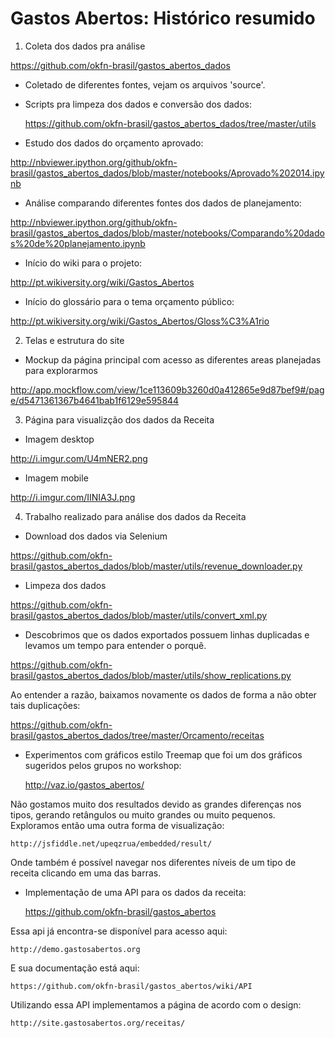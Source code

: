 # Gastos Abertos: Histórico resumido

1. Coleta dos dados pra análise

https://github.com/okfn-brasil/gastos_abertos_dados

 * Coletado de diferentes fontes, vejam os arquivos 'source'.
 * Scripts pra limpeza dos dados e conversão dos dados:
     
   https://github.com/okfn-brasil/gastos_abertos_dados/tree/master/utils
     
 * Estudo dos dados do orçamento aprovado:
      
http://nbviewer.ipython.org/github/okfn-brasil/gastos_abertos_dados/blob/master/notebooks/Aprovado%202014.ipynb

 * Análise comparando diferentes fontes dos dados de planejamento:
      
http://nbviewer.ipython.org/github/okfn-brasil/gastos_abertos_dados/blob/master/notebooks/Comparando%20dados%20de%20planejamento.ipynb
      
 * Início do wiki para o projeto:
      
http://pt.wikiversity.org/wiki/Gastos_Abertos
      
 * Início do glossário para o tema orçamento público:
      
http://pt.wikiversity.org/wiki/Gastos_Abertos/Gloss%C3%A1rio

2. Telas e estrutura do site

* Mockup da página principal com acesso as diferentes areas planejadas para explorarmos

http://app.mockflow.com/view/1ce113609b3260d0a412865e9d87bef9#/page/d5471361367b4641bab1f6129e595844

3. Página para visualizção dos dados da Receita

* Imagem desktop

http://i.imgur.com/U4mNER2.png

* Imagem mobile

http://i.imgur.com/IINIA3J.png

4. Trabalho realizado para análise dos dados da Receita

* Download dos dados via Selenium

https://github.com/okfn-brasil/gastos_abertos_dados/blob/master/utils/revenue_downloader.py

* Limpeza dos dados

https://github.com/okfn-brasil/gastos_abertos_dados/blob/master/utils/convert_xml.py

* Descobrimos que os dados exportados possuem linhas duplicadas e levamos um tempo para entender o porquê.

https://github.com/okfn-brasil/gastos_abertos_dados/blob/master/utils/show_replications.py

Ao entender a razão, baixamos novamente os dados de forma a não obter tais duplicações:
    
https://github.com/okfn-brasil/gastos_abertos_dados/tree/master/Orcamento/receitas

* Experimentos com gráficos estilo Treemap que foi um dos gráficos sugeridos pelos grupos no workshop:
    
    http://vaz.io/gastos_abertos/
    
Não gostamos muito dos resultados devido as grandes diferenças nos tipos, gerando retângulos ou muito grandes 
ou muito pequenos. Exploramos então uma outra forma de visualização:
    
    http://jsfiddle.net/upeqzrua/embedded/result/

Onde também é possível navegar nos diferentes níveis de um tipo de receita clicando em uma das barras.

* Implementação de uma API para os dados da receita:
    
    https://github.com/okfn-brasil/gastos_abertos

Essa api já encontra-se disponível para acesso aqui:
    
    http://demo.gastosabertos.org
    
E sua documentação está aqui:
    
    https://github.com/okfn-brasil/gastos_abertos/wiki/API

Utilizando essa API implementamos a página de acordo com o design:
    
    http://site.gastosabertos.org/receitas/
